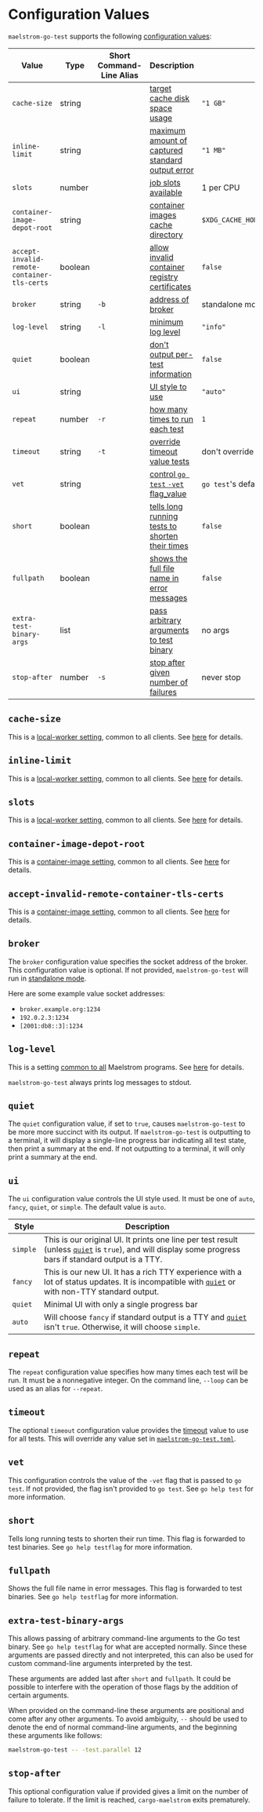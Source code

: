 # Configuration Values

`maelstrom-go-test` supports the following [configuration values](../config.md):

Value                                                                  | Type    | Short Command-Line Alias | Description                                                                                 | Default
-----------------------------------------------------------------------|---------|--------------------------|---------------------------------------------------------------------------------------------|----------------
<span style="white-space: nowrap;">`cache-size`</span>                 | string  |                          | [target cache disk space usage](#cache-size)                                                | `"1 GB"`
<span style="white-space: nowrap;">`inline-limit`</span>               | string  |                          | [maximum amount of captured standard output error](#inline-limit)                           | `"1 MB"`
<span style="white-space: nowrap;">`slots`</span>                      | number  |                          | [job slots available](#slots)                                                               | 1 per CPU
<span style="white-space: nowrap;">`container-image-depot-root`</span> | string  |                          | [container images cache directory](#container-image-depot-root)                             | `$XDG_CACHE_HOME/maelstrom/containers`
`accept-invalid-remote-container-tls-certs`                            | boolean |                          | [allow invalid container registry certificates](#accept-invalid-remote-container-tls-certs) | `false`
<span style="white-space: nowrap;">`broker`</span>                     | string  | `-b`                     | [address of broker](#broker)                                                                | standalone mode
<span style="white-space: nowrap;">`log-level`</span>                  | string  | `-l`                     | [minimum log level](#log-level)                                                             | `"info"`
<span style="white-space: nowrap;">`quiet`</span>                      | boolean |                          | [don't output per-test information](#quiet)                                                 | `false`
<span style="white-space: nowrap;">`ui`</span>                         | string  |                          | [UI style to use](#ui)                                                                      | `"auto"`
<span style="white-space: nowrap;">`repeat`</span>                     | number  | `-r`                     | [how many times to run each test](#repeat)                                                  | `1`
<span style="white-space: nowrap;">`timeout`</span>                    | string  | `-t`                     | [override timeout value tests](#timeout)                                                    | don't override
<span style="white-space: nowrap;">`vet`</span>                        | string  |                          | [control `go test` `-vet` flag_value](#vet)                                                 | `go test`'s default
<span style="white-space: nowrap;">`short`</span>                      | boolean |                          | [tells long running tests to shorten their times](#short)                                   | `false`
<span style="white-space: nowrap;">`fullpath`</span>                   | boolean |                          | [shows the full file name in error messages](#fullpath)                                     | `false`
<span style="white-space: nowrap;">`extra-test-binary-args`</span>     | list    |                          | [pass arbitrary arguments to test binary](#extra-test-binary-args)                          | no args
<span style="white-space: nowrap;">`stop-after`</span>                 | number  | `-s`                     | [stop after given number of failures](#stop-after)                                          | never stop

## `cache-size`

This is a [local-worker setting](../local-worker.md), common to all clients. See [here](../local-worker.md#cache-size) for details.

## `inline-limit`

This is a [local-worker setting](../local-worker.md), common to all clients. See [here](../local-worker.md#inline-limit) for details.

## `slots`

This is a [local-worker setting](../local-worker.md), common to all clients. See [here](../local-worker.md#slots) for details.

## `container-image-depot-root`

This is a [container-image setting](../container-images.md), common to all clients. See [here](../container-images.md#container-image-depot-root) for details.

## `accept-invalid-remote-container-tls-certs`

This is a [container-image setting](../container-images.md), common to all clients. See [here](../container-images.md#accept-invalid-remote-container-tls-certs) for details.

## `broker`

The `broker` configuration value specifies the socket address of the broker.
This configuration value is optional. If not provided, <span
style="white-space: nowrap;">`maelstrom-go-test`</span> will run in [standalone
mode](../local-worker.md).

Here are some example value socket addresses:
  - `broker.example.org:1234`
  - `192.0.2.3:1234`
  - `[2001:db8::3]:1234`

## `log-level`

This is a setting [common to all](../common-config.md) Maelstrom programs.
See [here](../common-config.md#log-level) for details.

<span style="white-space: nowrap;">`maelstrom-go-test`</span> always prints log
messages to stdout.

## `quiet`

The `quiet` configuration value, if set to `true`, causes <span
style="white-space: nowrap;">`maelstrom-go-test`</span> to be more more succinct
with its output. If <span style="white-space: nowrap;">`maelstrom-go-test`</span>
is outputting to a terminal, it will display a single-line progress bar
indicating all test state, then print a summary at the end. If not outputting
to a terminal, it will only print a summary at the end.

## `ui`

The `ui` configuration value controls the UI style used. It must be one of
`auto`, `fancy`, `quiet`, or `simple`. The default value is `auto`.

Style    | Description
---------|------------
`simple` | This is our original UI. It prints one line per test result (unless [`quiet`](#quiet) is `true`), and will display some progress bars if standard output is a TTY.
`fancy`  | This is our new UI. It has a rich TTY experience with a lot of status updates. It is incompatible with [`quiet`](#quiet) or with non-TTY standard output.
`quiet`  | Minimal UI with only a single progress bar
`auto`   | Will choose `fancy` if standard output is a TTY and [`quiet`](#quiet) isn't `true`. Otherwise, it will choose `simple`.

## `repeat`

The `repeat` configuration value specifies how many times each test will be
run. It must be a nonnegative integer. On the command line, `--loop` can be
used as an alias for `--repeat`.

## `timeout`

The optional `timeout` configuration value provides the
[timeout](../spec.md#timeout) value to use for all tests. This will override
any value set in [`maelstrom-go-test.toml`](spec/fields.md#timeout).

## `vet`

This configuration controls the value of the `-vet` flag that is passed to `go
test`. If not provided, the flag isn't provided to `go test`. See `go help
test` for more information.

## `short`

Tells long running tests to shorten their run time. This flag is forwarded to
test binaries. See `go help testflag` for more information.

## `fullpath`

Shows the full file name in error messages. This flag is forwarded to test
binaries. See `go help testflag` for more information.

## `extra-test-binary-args`

This allows passing of arbitrary command-line arguments to the Go test binary. See `go help
testflag` for what are accepted normally. Since these arguments are passed directly and not
interpreted, this can also be used for custom command-line arguments interpreted by the test.

These arguments are added last after `short` and `fullpath`. It could be possible to interfere with
the operation of those flags by the addition of certain arguments.

When provided on the command-line these arguments are positional and come after any other arguments.
To avoid ambiguity, `--` should be used to denote the end of normal command-line arguments, and the
beginning these arguments like follows:

```bash
maelstrom-go-test -- -test.parallel 12
```

## `stop-after`

This optional configuration value if provided gives a limit on the number of failure to tolerate. If
the limit is reached, `cargo-maelstrom` exits prematurely.
